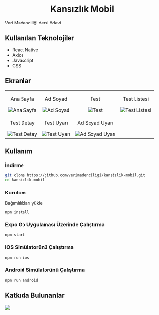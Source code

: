 <h1 align="center">
 <br/>
 Kansızlık Mobil
</h1>

Veri Madenciliği dersi ödevi.

## Kullanılan Teknolojiler

- React Native
- Axios
- Javascript
- CSS

## Ekranlar
<table>
  <tr>
    <td align="center">
      <p>Ana Sayfa</p>
      <img src="https://github.com/verimadenciligi/kansizlik-mobil/assets/76122007/5383b74a-a241-4647-8d50-8f4e2f0045d9" alt="Ana Sayfa" />
    </td>
    <td align="center">
      <p>Ad Soyad</p>
      <img src="https://github.com/verimadenciligi/kansizlik-mobil/assets/76122007/6dc13749-4883-4e58-af7d-371f6cec27da" alt="Ad Soyad" />
    </td>
   <td align="center">
      <p>Test</p>
      <img src="https://github.com/verimadenciligi/kansizlik-mobil/assets/76122007/d193a2bd-f01b-4b13-b3bb-1380b015dc01" alt="Test" />
    </td>
    <td align="center">
      <p>Test Listesi</p>
      <img src="https://github.com/verimadenciligi/kansizlik-mobil/assets/76122007/58aaf049-8525-41f0-a7f4-6db34c2c84c1" alt="Test Listesi" />
    </td>
  </tr>
   <tr>
    <td align="center">
      <p>Test Detay</p>
      <img src="https://github.com/verimadenciligi/kansizlik-mobil/assets/76122007/fea5a37d-da28-4c3b-9e2d-e44917330c18" alt="Test Detay" />
    </td>
    <td align="center">
      <p>Test Uyarı</p>
      <img src="https://github.com/verimadenciligi/kansizlik-mobil/assets/76122007/39032896-7605-4837-bcfe-b588993f78fd" alt="Test Uyarı" />
    </td>
   <td align="center">
      <p>Ad Soyad Uyarı</p>
      <img src="https://github.com/verimadenciligi/kansizlik-mobil/assets/76122007/af9b4b99-90b0-47aa-bfbd-7fb85b29709f" alt="Ad Soyad Uyarı" />
    </td>
  </tr>
</table>


## Kullanım
### İndirme

```bash
git clone https://github.com/verimadenciligi/kansizlik-mobil.git
cd kansizlik-mobil
```

### Kurulum

Bağımlılıkları yükle

```bash
npm install
```

### Expo Go Uygulaması Üzerinde Çalıştırma

```bash
npm start
```

### IOS Simülatorünü Çalıştırma

```bash
npm run ios
```

### Android Simülatorünü Çalıştırma

```bash
npm run android
```

## Katkıda Bulunanlar

<a href = "https://github.com/verimadenciligi/kansizlik-mobil.git/graphs/contributors">
  <img src = "https://contrib.rocks/image?repo=verimadenciligi/kansizlik-mobil"/>
</a>

